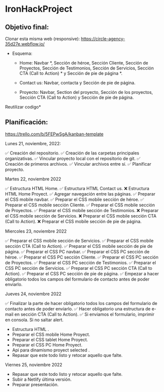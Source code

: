 # IronHackProject

## Objetivo final:

Clonar esta misma web (responsive): https://circle-agency-35d27e.webflow.io/

- Esquema:

  - Home: Navbar \*, Sección de héroe, Sección Cliente, Sección de Proyectos, Sección de Testimonios, Sección de Servicios, Sección CTA (Call to Action) \* y Sección de pie de página \*.

  - Contact us: Navbar, contacta y Sección de pie de página.

  - Proyecto: Navbar, Section del proyecto, Sección de los proyectos, Sección CTA (Call to Action) y Sección de pie de página.

Reutilizar codigo\*

## Planificación:

https://trello.com/b/5FEPwSgA/kanban-template

Lunes 21, noviembre, 2022:

✅ Creación del repositorio.
✅ Creación de las carpetas principales organizativas.
✅ Vincular proyecto local con el repositorio de git.
✅ Creación de primeros archivos.
✅ Vincular archivos entre sí.
✅ Planificar proyecto.

Martes 22, noviembre 2022

✅ Estructura HTML Home.
✅ Estructura HTML Contact us.
❌ Estructura HTML Home Proyect.
✅ Agregar navegación entre las páginas.
✅ Preparar el CSS mobile navbar.
✅ Preparar el CSS mobile sección de héroe.
✅ Preparar el CSS mobile sección Cliente.
✅ Preparar el CSS mobile sección de Proyectos.
✅ Preparar el CSS mobile sección de Testimonios.
❌ Preparar el CSS mobile sección de Servicios.
❌ Preparar el CSS mobile sección CTA (Call to Action).
❌ Preparar el CSS mobile sección de pie de página.

Miercoles 23, noviembre 2022

✅ Preparar el CSS mobile sección de Servicios.
✅ Preparar el CSS mobile sección CTA (Call to Action).
✅ Preparar el CSS mobile sección de pie de página.
✅ Preparar el CSS PC navbar.
✅ Preparar el CSS PC sección de héroe.
✅ Preparar el CSS PC sección Cliente.
✅ Preparar el CSS PC sección de Proyectos.
✅ Preparar el CSS PC sección de Testimonios.
✅ Preparar el CSS PC sección de Servicios.
✅ Preparar el CSS PC sección CTA (Call to Action).
✅ Preparar el CSS PC sección de pie de página.
✅ Empezar a hacer obligatorio todos los campos del formulario de contacto antes de poder enviarlo.

Jueves 24, noviembre 2022

✅ Finalizar la parte de hacer obligatorio todos los campos del formulario de contacto antes de poder enviarlo.
✅ Hacer obligatorio una estructura de e-mail en sección CTA (Call to Action).
✅ Si enviamos el formulario, imprimir en consola. Si no saltar alert.

- Estructura HTML .
- Preparar el CSS mobile Home Proyect.
- Preparar el CSS tablet Home Proyect.
- Preparar el CSS PC Home Proyect.
- Api para dinamismo proyect selected .
- Repasar que este todo listo y retocar aquello que falte.

Viernes 25, noviembre 2022

- Repasar que este todo listo y retocar aquello que falte.
- Subir a Netlify última versión.
- Preparar presentación.
